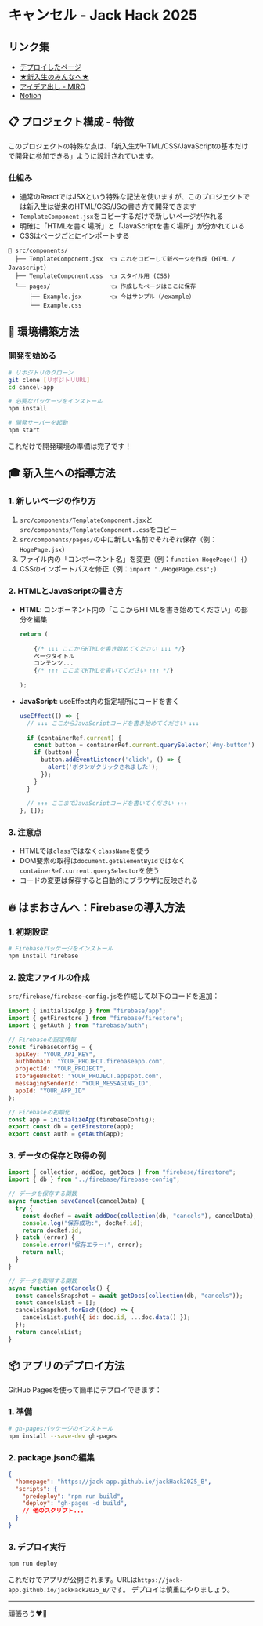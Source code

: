 # キャンセル - Jack Hack 2025

## リンク集

- [デプロイしたページ](https://jack-app.github.io/jackHack2025_B/)
- [★新入生のみんなへ★](https://github.com/jack-app/jackHack2025_B/blob/main/ADVICE.md)
- [アイデア出し - MIRO](https://miro.com/app/board/uXjVI9w6h6U=/)
- [Notion](https://www.notion.so/jackHack2025_team_b-1e1f301ff17580bfafd6ebf53a8ddf4d?pvs=4)


## 📋 プロジェクト構成 - 特徴

このプロジェクトの特殊な点は、「新入生がHTML/CSS/JavaScriptの基本だけで開発に参加できる」ように設計されています。

### 仕組み

- 通常のReactではJSXという特殊な記法を使いますが、このプロジェクトでは新入生は従来のHTML/CSS/JSの書き方で開発できます
- `TemplateComponent.jsx`をコピーするだけで新しいページが作れる
- 明確に「HTMLを書く場所」と「JavaScriptを書く場所」が分かれている
- CSSはページごとにインポートする

```
📁 src/components/
  ├── TemplateComponent.jsx  👈 これをコピーして新ページを作成 (HTML / Javascript)
  ├── TemplateComponent.css  👈 スタイル用 (CSS)
  └── pages/                 👈 作成したページはここに保存 
      ├── Example.jsx        👈 今はサンプル（/example）
      └── Example.css
```

## 🔧 環境構築方法

### 開発を始める

```bash
# リポジトリのクローン
git clone [リポジトリURL]
cd cancel-app

# 必要なパッケージをインストール
npm install

# 開発サーバーを起動
npm start
```

これだけで開発環境の準備は完了です！

## 🎓 新入生への指導方法

### 1. 新しいページの作り方

1. `src/components/TemplateComponent.jsx`と`src/components/TemplateComponent..css`をコピー
2. `src/components/pages/`の中に新しい名前でそれぞれ保存（例：`HogePage.jsx`）
3. ファイル内の「コンポーネント名」を変更（例：`function HogePage() {`）
4. CSSのインポートパスを修正（例：`import './HogePage.css';`）

### 2. HTMLとJavaScriptの書き方

- **HTML**: コンポーネント内の「ここからHTMLを書き始めてください」の部分を編集

  ```jsx
  return (
    
      {/* ↓↓↓ ここからHTMLを書き始めてください ↓↓↓ */}
      ページタイトル
      コンテンツ...
      {/* ↑↑↑ ここまでHTMLを書いてください ↑↑↑ */}
    
  );
  ```

- **JavaScript**: useEffect内の指定場所にコードを書く

  ```jsx
  useEffect(() => {
    // ↓↓↓ ここからJavaScriptコードを書き始めてください ↓↓↓
    
    if (containerRef.current) {
      const button = containerRef.current.querySelector('#my-button');
      if (button) {
        button.addEventListener('click', () => {
          alert('ボタンがクリックされました');
        });
      }
    }
    
    // ↑↑↑ ここまでJavaScriptコードを書いてください ↑↑↑
  }, []);
  ```

### 3. 注意点

- HTMLでは`class`ではなく`className`を使う
- DOM要素の取得は`document.getElementById`ではなく`containerRef.current.querySelector`を使う
- コードの変更は保存すると自動的にブラウザに反映される

## 🔥 はまおさんへ：Firebaseの導入方法

### 1. 初期設定

```bash
# Firebaseパッケージをインストール
npm install firebase
```

### 2. 設定ファイルの作成

`src/firebase/firebase-config.js`を作成して以下のコードを追加：

```javascript
import { initializeApp } from "firebase/app";
import { getFirestore } from "firebase/firestore";
import { getAuth } from "firebase/auth";

// Firebaseの設定情報
const firebaseConfig = {
  apiKey: "YOUR_API_KEY",
  authDomain: "YOUR_PROJECT.firebaseapp.com",
  projectId: "YOUR_PROJECT",
  storageBucket: "YOUR_PROJECT.appspot.com",
  messagingSenderId: "YOUR_MESSAGING_ID",
  appId: "YOUR_APP_ID"
};

// Firebaseの初期化
const app = initializeApp(firebaseConfig);
export const db = getFirestore(app);
export const auth = getAuth(app);
```

### 3. データの保存と取得の例

```javascript
import { collection, addDoc, getDocs } from "firebase/firestore";
import { db } from "../firebase/firebase-config";

// データを保存する関数
async function saveCancel(cancelData) {
  try {
    const docRef = await addDoc(collection(db, "cancels"), cancelData);
    console.log("保存成功:", docRef.id);
    return docRef.id;
  } catch (error) {
    console.error("保存エラー:", error);
    return null;
  }
}

// データを取得する関数
async function getCancels() {
  const cancelsSnapshot = await getDocs(collection(db, "cancels"));
  const cancelsList = [];
  cancelsSnapshot.forEach((doc) => {
    cancelsList.push({ id: doc.id, ...doc.data() });
  });
  return cancelsList;
}
```

## 📦 アプリのデプロイ方法

GitHub Pagesを使って簡単にデプロイできます：

### 1. 準備

```bash
# gh-pagesパッケージのインストール
npm install --save-dev gh-pages
```

### 2. package.jsonの編集

```json
{
  "homepage": "https://jack-app.github.io/jackHack2025_B",
  "scripts": {
    "predeploy": "npm run build",
    "deploy": "gh-pages -d build",
    // 他のスクリプト...
  }
}
```

### 3. デプロイ実行

```bash
npm run deploy
```

これだけでアプリが公開されます。URLは`https://jack-app.github.io/jackHack2025_B/`です。
デプロイは慎重にやりましょう。

---

頑張ろう❤️‍🔥
